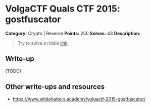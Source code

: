 # VolgaCTF Quals CTF 2015: gostfuscator

**Category:** Crypto | Reverse
**Points:** 250
**Solves:** 43
**Description:**

> Try to solve a riddle
> [link](http://files.2015.volgactf.ru/gostfuscator/task.zip)

## Write-up

(TODO)

## Other write-ups and resources

* <https://www.whitehatters.academy/volgactf-2015-gostfuscator/>
